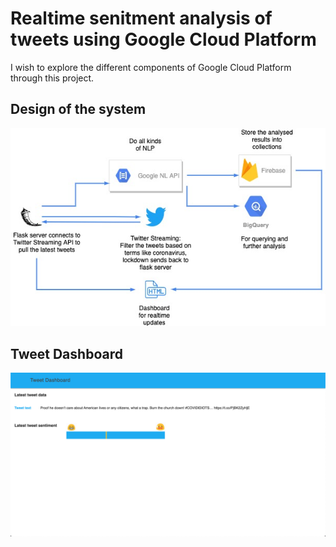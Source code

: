 # Realtime senitment analysis of tweets using Google Cloud Platform
I wish to explore the different components of Google Cloud Platform through this project.

## Design of the system
![Design](/.github/assets/design.jpg)

## Tweet Dashboard
![Demo](/.github/assets/demo.png)